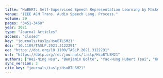 ```yaml
---
title: "HuBERT: Self-Supervised Speech Representation Learning by Masked Prediction of Hidden Units."
venue: "IEEE ACM Trans. Audio Speech Lang. Process."
volume: 29
pages: "3451-3460"
year: 2021
type: "Journal Articles"
access: "closed"
key: "journals/taslp/HsuBTLSM21"
doi: "10.1109/TASLP.2021.3122291"
ee: "https://doi.org/10.1109/TASLP.2021.3122291"
url: "https://dblp.org/rec/journals/taslp/HsuBTLSM21"
authors: ["Wei-Ning Hsu", "Benjamin Bolte", "Yao-Hung Hubert Tsai", "Kushal Lakhotia", "Ruslan Salakhutdinov", "Abdelrahman Mohamed"]
sync_version: 3
cite_key: "journals/taslp/HsuBTLSM21"
---
```

